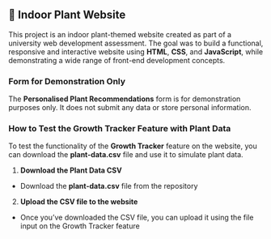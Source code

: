 ## 🌱 Indoor Plant Website

This project is an indoor plant-themed website created as part of a university web development assessment. The goal was to build a functional, responsive and interactive website using **HTML**, **CSS**, and **JavaScript**, while demonstrating a wide range of front-end development concepts.

### Form for Demonstration Only

The **Personalised Plant Recommendations** form is for demonstration purposes only. It does not submit any data or store personal information.

### How to Test the Growth Tracker Feature with Plant Data

To test the functionality of the **Growth Tracker** feature on the website, you can download the **plant-data.csv** file and use it to simulate plant data.

1. **Download the Plant Data CSV**  
- Download the **plant-data.csv** file from the repository

2. **Upload the CSV file to the website**  
- Once you’ve downloaded the CSV file, you can upload it using the file input on the Growth Tracker feature

